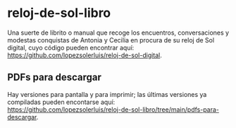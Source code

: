 # reloj-de-sol-libro

Una suerte de librito o manual que recoge los encuentros, conversaciones y modestas conquistas de Antonia y Cecilia en procura de su reloj de Sol digital, cuyo código pueden encontrar aquí: <https://github.com/lopezsolerluis/reloj-de-sol-digital>.

## PDFs para descargar

Hay versiones para pantalla y para imprimir; las últimas versiones ya compiladas pueden encontarse aquí: <https://github.com/lopezsolerluis/reloj-de-sol-libro/tree/main/pdfs-para-descargar>.
